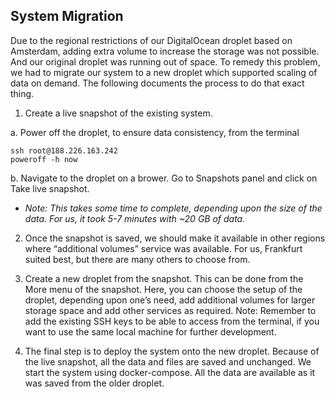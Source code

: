 ## System Migration ##


Due to the regional restrictions of our DigitalOcean droplet based on Amsterdam, adding extra volume to increase the storage was not possible. And our original droplet was running out of space. To remedy this problem, we had to migrate our system to a new droplet which supported scaling of data on demand. The following documents the process to do that exact thing.

 1. Create a live snapshot of the existing system.
 
 a. Power off the droplet, to ensure data consistency, from the terminal

    ssh root@188.226.163.242
    poweroff -h now

 b. Navigate to the droplet on a brower. Go to Snapshots panel and click on Take live snapshot.
 
 - *Note: This takes some time to complete, depending upon the size of the data. For us, it took 5-7 minutes with ~20 GB of data.*

2. Once the snapshot is saved, we should make it available in other regions where “additional volumes” service was available. For us, Frankfurt suited best, but there are many others to choose from.

3. Create a new droplet from the snapshot. This can be done from the More menu of the snapshot. Here, you can choose the setup of the droplet, depending upon one’s need, add additional volumes for larger storage space and add other services as required. 
Note: Remember to add the existing SSH keys to be able to access from the terminal, if you want to use the same local machine for further development.

4. The final step is to deploy the system onto the new droplet. Because of the live snapshot, all the data and files are saved and unchanged. We start the system using docker-compose. All the data are available as it was saved from the older droplet.
